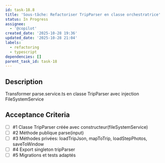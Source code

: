 ```yaml
---
id: task-18.8
title: 'Sous-tâche: Refactoriser TripParser en classe orchestratrice'
status: In Progress
assignee:
  - '@copilot'
created_date: '2025-10-28 19:36'
updated_date: '2025-10-28 21:04'
labels:
  - refactoring
  - typescript
dependencies: []
parent_task_id: task-18
---
```


## Description

<!-- SECTION:DESCRIPTION:BEGIN -->
Transformer parse.service.ts en classe TripParser avec injection FileSystemService
<!-- SECTION:DESCRIPTION:END -->

## Acceptance Criteria
<!-- AC:BEGIN -->
- [ ] #1 Classe TripParser créée avec constructeur(fileSystemService)
- [ ] #2 Méthode publique parse(input)
- [ ] #3 Méthodes privées: loadTripJson, mapToTrip, loadStepPhotos, saveToWindow
- [ ] #4 Export singleton tripParser
- [ ] #5 Migrations et tests adaptés
<!-- AC:END -->

